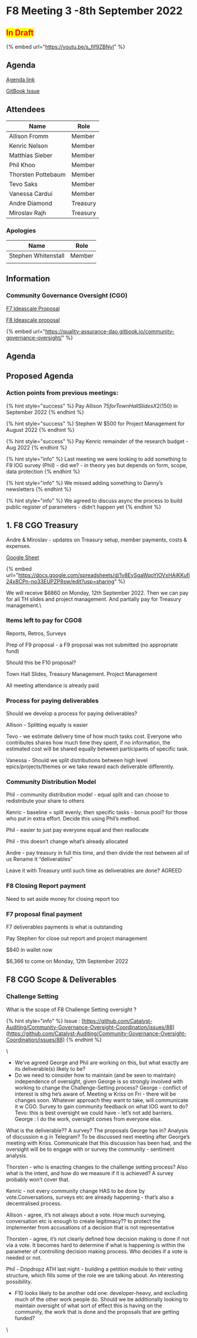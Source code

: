 # F8 Meeting 3 -8th September 2022

## <mark style="color:red;">In Draft</mark>

{% embed url="https://youtu.be/s_fif9ZBNyI" %}

## Agenda

[Agenda link](https://docs.google.com/document/d/1M6lE6lgwWqPpqFBmABqGOaWfLcEbFfssU\_S-1j\_vA9A/edit?usp=sharing)&#x20;

[GitBook Issue](https://github.com/Catalyst-Auditing/Community-Governance-Oversight-Coordination/issues/106)

## Attendees

| Name               | Role     |
| ------------------ | -------- |
| Allison Fromm      | Member   |
| Kenric Nelson      | Member   |
| Matthias Sieber    | Member   |
| Phil Khoo          | Member   |
| Thorsten Pottebaum | Member   |
| Tevo Saks          | Member   |
| Vanessa Cardui     | Member   |
| Andre Diamond      | Treasury |
| Miroslav Rajh      | Treasury |

### Apologies

| Name                | Role   |
| ------------------- | ------ |
| Stephen Whitenstall | Member |
|                     |        |

## Information

### Community Governance Oversight (CGO)

[F7 Ideascale Proposal](https://cardano.ideascale.com/c/idea/383517)

[F8 Ideascale proposal](https://cardano.ideascale.com/c/idea/398225)

{% embed url="https://quality-assurance-dao.gitbook.io/community-governance-oversight/" %}

## Agenda

## Proposed Agenda <a href="#docs-internal-guid-c33d3c76-7fff-1b87-a100-a158d4f0612c" id="docs-internal-guid-c33d3c76-7fff-1b87-a100-a158d4f0612c"></a>

### Action points from previous meetings:

{% hint style="success" %}
Pay Allison $75 for Town Hall Slides X 2 ($150) in September 2022
{% endhint %}

{% hint style="success" %}
Stephen W $500 for Project Management for August 2022
{% endhint %}

{% hint style="success" %}
Pay Kenric remainder of the research budget - Aug 2022
{% endhint %}

{% hint style="info" %}
Last meeting we were looking to add something  to F9 IOG survey (Phil) - did we? - in theory yes but depends on form, scope, data protection
{% endhint %}

{% hint style="info" %}
We missed adding something to Danny’s newsletters
{% endhint %}

{% hint style="info" %}
We agreed to discuss async the process to build public register of parameters - didn’t happen yet&#x20;
{% endhint %}

## 1. F8 CGO Treasury

Andre & Miroslav - updates on Treasury setup, member payments, costs & expenses.

[Google Sheet](https://docs.google.com/spreadsheets/d/1v8EySgaWqoYlOVxHAjKKufj24x8CPn-no33EUPZP8sw/edit?usp=sharing)

{% embed url="https://docs.google.com/spreadsheets/d/1v8EySgaWqoYlOVxHAjKKufj24x8CPn-no33EUPZP8sw/edit?usp=sharing" %}

We will receive $6860 on Monday, 12th September 2022. Then we can pay for all TH slides and project management. And partially pay for Treasury management.\


### Items left to pay for CGO8

Reports, Retros, Surveys

Prep of F9 proposal - a F9 proposal was not submitted (no appropriate fund)

Should this be F10 proposal?

Town Hall Slides, Treasury Management. Project Management

All meeting attendance is already paid

### Process for paying deliverables

Should we develop a process for paying deliverables?&#x20;

Allison - Splitting equally is easier

Tevo - we estimate delivery time of how much tasks cost. Everyone who contributes shares how much time they spent, if no information, the estimated cost will be shared equally between participants of specific task.

Vanessa - Should we split distributions between high level epics/projects/themes or we take reward each deliverable differently.

### Community Distribution Model

Phil - community distribution model - equal split and can choose to redistribute your share to others

Kenric - baseline = split evenly, then specific tasks - bonus pool? for those who put in extra effort. Decide this using Phil’s method.

Phil - easier to just pay everyone equal and then reallocate

Phil - this doesn’t change what’s already allocated

Andre - pay treasury in full this time, and then divide the rest between all of us Rename it “deliverables”

Leave it with Treasury until such time as deliverables are done? AGREED

### F8 Closing Report  payment

Need to set aside money for closing report too

### F7 proposal final payment&#x20;

F7 deliverables payments is what is outstanding

Pay Stephen for close out report and project management

$840 in wallet now

$6,366 to come on Monday, 12th September 2022



## F8 CGO Scope & Deliverables

### Challenge Setting

What is the scope of F8 Challenge Setting oversight ?

{% hint style="info" %}
Issue : [https://github.com/Catalyst-Auditing/Community-Governance-Oversight-Coordination/issues/88](https://github.com/Catalyst-Auditing/Community-Governance-Oversight-Coordination/issues/88)
{% endhint %}

\


* We’ve agreed George and Phil are working on this, but what exactly are its deliverable(s) likely to be?
* Do we need to consider how to maintain (and be seen to maintain) independence of oversight, given George is so strongly involved with working to change the Challenge-Setting process? George - conflict of interest is sthg he’s aware of. Meeting w Kriss on Fri - there will be changes soon. Whatever approach they want to take, will communicate it w CGO. Survey to gain community feedback on what IOG want to do? Tevo: this is best oversight we could have - let’s not add barriers. George : I do the work, oversight comes from everyone else.

What is the deliverable?? A survey? The proposals George has in? Analysis of discussion e.g in Telegram? To be discussed next meeting after George’s meeting with Kriss. Communicate that this discussion has been had, and the oversight will be to engage with or survey the community - sentiment analysis.

Thorsten - who is enacting changes to the challenge setting process? Also what is the intent, and how do we measure if it is achieved? A survey probably won’t cover that.

Kenric - not every community change HAS to be done by vote.Conversations, surveys etc are already happening - that’s also a decentralised process.

Allison - agree, it’s not always about a vote. How much surveying, conversation etc is enough to create legitimacy?? to protect the implementer from accusations of a decision that is not representative

Thorsten - agree, it’s not clearly defined how decision making is done if not via a vote. It becomes hard to determine if what is happening is within the parameter of controlling decision making process. Who decides if a vote is needed or not.

Phil - Dripdropz ATH last night - building a petition module to their voting structure, which fills some of the role we are talking about. An interesting possibility.

* F10 looks likely to be another odd one: developer-heavy, and excluding much of the other work people do. Should we be additionally looking to maintain oversight of what sort of effect this is having on the community, the work that is done and the proposals that are getting funded?

\
